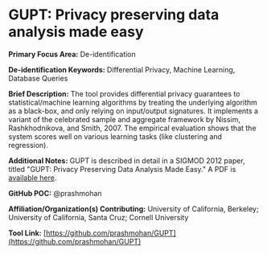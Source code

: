 # GUPT: Privacy preserving data analysis made easy

**Primary Focus Area:** De-identification

**De-identification Keywords:** Differential Privacy, Machine Learning, Database Queries

**Brief Description:** The tool provides differential privacy guarantees to statistical/machine learning algorithms by treating the underlying algorithm as a black-box, and only relying on input/output signatures. It implements a variant of the celebrated sample and
aggregate framework by Nissim, Rashkhodnikova, and Smith, 2007. The empirical evaluation shows that the system scores well on various
learning tasks (like clustering and regression).

**Additional Notes:** GUPT is described in detail in a SIGMOD 2012 paper, titled "GUPT: Privacy Preserving Data Analysis Made Easy." A  PDF is [available here](https://www.cs.umd.edu/~elaine/docs/gupt.pdf).

**GitHub POC:** @prashmohan

**Affiliation/Organization(s) Contributing:** University of California, Berkeley; University of California, Santa Cruz; Cornell University

**Tool Link:** [https://github.com/prashmohan/GUPT](https://github.com/prashmohan/GUPT)
